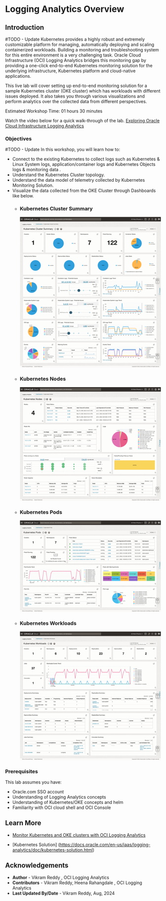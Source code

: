 # Logging Analytics Overview
## Introduction
#TODO - Update
Kubernetes provides a highly robust and extremely customizable platform for managing, automatically deploying and scaling containerized workloads. Building a monitoring and troubleshooting system for this entire environment is a very challenging task. Oracle Cloud Infrastructure (OCI) Logging Analytics bridges this monitoring gap by providing a one-click end-to-end Kubernetes monitoring solution for the underlying infrastructure, Kubernetes platform and cloud-native applications.

This live lab will cover setting up end-to-end monitoring solution for a sample Kubernetes cluster (OKE cluster) which has workloads with different issues deployed. It also takes you through various visualizations and perform analytics over the collected data from different perspectives.

Estimated Workshop Time: 01 hours 30 minutes

Watch the video below for a quick walk-through of the lab.
[Exploring Oracle Cloud Infrastructure Logging Analytics](videohub:1_dt55vn2d) 

### Objectives
#TODO - Update
In this workshop, you will learn how to:

* Connect to the existing Kubernetes to collect logs such as Kubernetes & Linux System logs, application/container logs and Kubernetes Objects logs & monitoring data .
* Understand the Kubernetes Cluster topology.
* Understand the data model of telemetry collected by Kubernetes Monitoring Solution.
* Visualize the data collected from the OKE Cluster through Dashboards like below.
     - ### Kubernetes Cluster Summary

        ![kubernetes-cluster-summary](images/kubernetes-cluster-summary.png)
     - ### Kubernetes Nodes

        ![kubernetes-nodes](images/kubernetes-nodes.png)
     - ### Kubernetes Pods

        ![kubernetes-pods](images/kubernetes-pods.png)
     - ### Kubernetes Workloads

        ![kubernetes-workloads](images/kubernetes-workloads.png)            


### Prerequisites

This lab assumes you have:

* Oracle.com SSO account
* Understanding of Logging Analytics concepts
* Understanding of Kubernetes/OKE concepts and helm
* Familiarity with OCI cloud shell and OCI Console


## Learn More

* [Monitor Kubernetes and OKE clusters with OCI Logging Analytics](https://docs.oracle.com/en/solutions/kubernetes-oke-logging-analytics/index.html)

* [Kubernetes Solution] (https://docs.oracle.com/en-us/iaas/logging-analytics/doc/kubernetes-solution.html)


## Acknowledgements
* **Author** - Vikram Reddy , OCI Logging Analytics
* **Contributors** -  Vikram Reddy, Heena Rahangdale , OCI Logging Analytics
* **Last Updated By/Date** - Vikram Reddy, Aug, 2024
